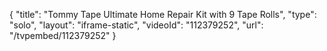 {
    "title": "Tommy Tape Ultimate Home Repair Kit with 9 Tape Rolls",
    "type": "solo",
    "layout": "iframe-static",
    "videoId": "112379252",
    "url": "\/tvpembed\/112379252"
}